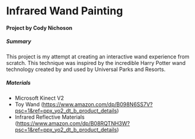 # Infrared Wand Painting
#### Project by Cody Nichoson

##### Summary
This project is my attempt at creating an interactive wand experience from scratch. This technique was inspired by the incredible Harry Potter wand technology created by and used by Universal Parks and Resorts.

##### Materials
- Microsoft Kinect V2
- Toy Wand (https://www.amazon.com/dp/B098N6SS7V?psc=1&ref=ppx_yo2_dt_b_product_details)
- Infrared Reflective Materials (https://www.amazon.com/dp/B08RQTNH3W?psc=1&ref=ppx_yo2_dt_b_product_details)
